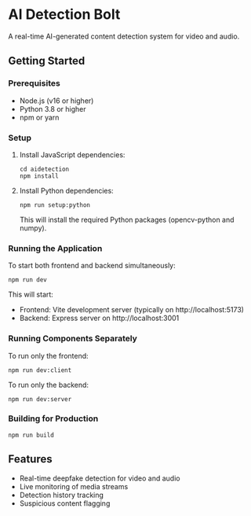 # AI Detection Bolt

A real-time AI-generated content detection system for video and audio.

## Getting Started

### Prerequisites

- Node.js (v16 or higher)
- Python 3.8 or higher
- npm or yarn

### Setup

1. Install JavaScript dependencies:
   ```
   cd aidetection
   npm install
   ```

2. Install Python dependencies:
   ```
   npm run setup:python
   ```
   
   This will install the required Python packages (opencv-python and numpy).

### Running the Application

To start both frontend and backend simultaneously:

```
npm run dev
```

This will start:
- Frontend: Vite development server (typically on http://localhost:5173)
- Backend: Express server on http://localhost:3001

### Running Components Separately

To run only the frontend:
```
npm run dev:client
```

To run only the backend:
```
npm run dev:server
```

### Building for Production

```
npm run build
```

## Features

- Real-time deepfake detection for video and audio
- Live monitoring of media streams
- Detection history tracking
- Suspicious content flagging